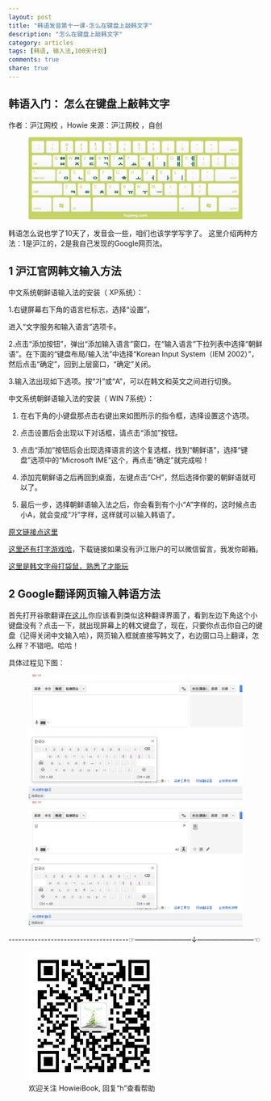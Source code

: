 ```yaml
---
layout: post
title: "韩语发音第十一课-怎么在键盘上敲韩文字"
description: "怎么在键盘上敲韩文字"
category: articles
tags: [韩语, 输入法,100天计划]
comments: true
share: true
---
```


韩语入门： 怎么在键盘上敲韩文字
---
 作者：沪江网校 ，Howie 来源：沪江网校 ，自创


<figure >
    <a href="../../images/krInput.png"><img src="../../images/krInput.png" alt="image"></a>
     <figcaption>  </figcaption>
</figure>

韩语怎么说也学了10天了，发音会一些，咱们也该学学写字了。
这里介绍两种方法：1是沪江的，2是我自己发现的Google网页法。

1 沪江官网韩文输入方法
---
中文系统朝鲜语输入法的安装（ XP系统）：

1.右键屏幕右下角的语言栏标志，选择“设置”，



进入“文字服务和输入语言”选项卡。

2.点击“添加按钮”，弹出“添加输入语言”窗口，在“输入语言”下拉列表中选择“朝鲜语”。在下面的“键盘布局/输入法”中选择“Korean Input System（IEM 2002）”，然后点击“确定”，回到上层窗口，“确定”关闭。



3.输入法出现如下选项。按“가”或“A”，可以在韩文和英文之间进行切换。
      

中文系统朝鲜语输入法的安装（ WIN 7系统）：

1. 在右下角的小键盘那点击右键出来如图所示的指令框，选择设置这个选项。



2. 点击设置后会出现以下对话框，请点击“添加”按钮。



3. 点击“添加”按钮后会出现选择语言的这个复选框，找到“朝鲜语”，选择“键盘”选项中的“Microsoft IME”这个，再点击“确定”就完成啦！



4. 添加完朝鲜语之后再回到桌面，左键点击“CH”，然后选择你要的朝鲜语就可以了。



5. 最后一步，选择朝鲜语输入法之后，你会看到有个小“A”字样的，这时候点击小A，就会变成“가”字样，这样就可以输入韩语了。

[原文链接点这里](http://kr.hujiang.com/new/p10189/)

[这里还有打字游戏哈](http://kr.hujiang.com/new/p121563/)，下载链接如果没有沪江账户的可以微信留言，我发你邮箱。

[这里是韩文字母打袋鼠，熟悉了才能玩](http://kr.hujiang.com/new/p122349/)

2 Google翻译网页输入韩语方法
---
首先打开谷歌翻译[在这儿](https://translate.google.com/#ko/zh-CN/),你应该看到类似这种翻译界面了，看到左边下角这个小键盘没有？点击一下，就出现屏幕上的韩文键盘了，现在，只要你点击你自己的键盘（记得关闭中文输入哈），网页输入框就直接写韩文了，右边窗口马上翻译，怎么样？不错吧。哈哈！

具体过程见下图：

<figure class="half">
    <a href="../../images/k11-1.png"><img src="../../images/k11-1.png" alt="image"></a>
    <a href="../../images/k11-2.png"><img src="../../images/k11-2.png" alt="image"></a>
    <figcaption> </figcaption>
</figure>


-------------------------------------☞————————↓————————☜
<figure >
    <a href="../../images/HowieiBook2D.jpg"><img src="../../images/HowieiBook2D.jpg" alt="image"></a>
    <figcaption> 欢迎关注 HowieiBook, 回复“h”查看帮助</figcaption>
</figure>
